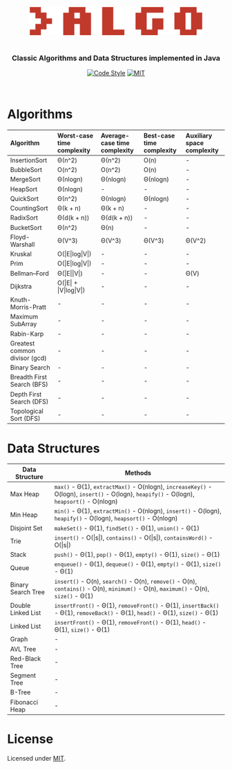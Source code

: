 <div align="center">
<img src="https://github.com/alexprut/Algo/raw/master/src/main/resources/logo.png" width="400" height="auto"/>

<br />
<br />

<h3>Classic Algorithms and Data Structures implemented in Java</h3>

[![Code Style](https://img.shields.io/badge/code%20style-google-green.svg?style=flat-square)](https://google.github.io/styleguide/javaguide.html)
[![MIT](https://img.shields.io/dub/l/vibe-d.svg)](https://github.com/alexprut/Algo/blob/master/LICENSE)

</div>
<br />

Algorithms
==========

|Algorithm|Worst-case time complexity|Average-case time complexity|Best-case time complexity|Auxiliary space complexity|
|:---|:---|:---|:---|:---|
|InsertionSort|Θ(n^2)|Θ(n^2)|O(n)|-|
|BubbleSort|O(n^2)|O(n^2)|O(n)|-|
|MergeSort|Θ(nlogn)|Θ(nlogn)|Θ(nlogn)|-|
|HeapSort|Θ(nlogn)|-|-|-|
|QuickSort|Θ(n^2)|Θ(nlogn)|Θ(nlogn)|-|
|CountingSort|Θ(k + n)|Θ(k + n)|-|-|
|RadixSort|Θ(d(k + n))|Θ(d(k + n))|-|-|
|BucketSort|Θ(n^2)|Θ(n)|-|-|
|Floyd-Warshall|Θ(V^3)|Θ(V^3)|Θ(V^3)|Θ(V^2)|
|Kruskal|O(\|E\|log\|V\|)|-|-|-|
|Prim|O(\|E\|log\|V\|)|-|-|-|
|Bellman–Ford|Θ(\|E\|\|V\|)|-|-|Θ(V)|
|Dijkstra|O(\|E\| + \|V\|log\|V\|)|-|-|-|
|Knuth-Morris-Pratt|-|-|-|-|
|Maximum SubArray|-|-|-|-|
|Rabin-Karp|-|-|-|-|
|Greatest common divisor (gcd)|-|-|-|-|
|Binary Search|-|-|-|-|
|Breadth First Search (BFS)|-|-|-|-|
|Depth First Search (DFS)|-|-|-|-|
|Topological Sort (DFS)|-|-|-|-|

Data Structures
===============
|Data Structure|Methods|
|--------------|-------|
|Max Heap|```max()``` - Θ(1), ```extractMax()``` - O(nlogn), ```increaseKey()``` - O(logn), ```insert()``` - O(logn), ```heapify()``` - O(logn), ```heapsort()``` - O(nlogn)|
|Min Heap|```min()``` - Θ(1), ```extractMin()``` - O(nlogn), ```insert()``` - O(logn), ```heapify()``` - O(logn), ```heapsort()``` - O(nlogn)|
|Disjoint Set|```makeSet()``` - Θ(1), ```findSet()``` - Θ(1), ```union()``` - Θ(1)|
|Trie|```insert()``` - O(\|s\|), ```contains()``` - O(\|s\|), ```containsWord()``` - O(\|s\|)|
|Stack|```push()``` - Θ(1), ```pop()``` - Θ(1), ```empty()``` - Θ(1), ```size()``` - Θ(1)|
|Queue|```enqueue()``` - Θ(1), ```dequeue()``` - Θ(1), ```empty()``` - Θ(1), ```size()``` - Θ(1)|
|Binary Search Tree|```insert()``` - O(n), ```search()``` - O(n), ```remove()``` - O(n), ```contains()``` - O(n), ```minimum()``` - O(n), ```maximum()``` - O(n), ```size()``` - Θ(1)|
|Double Linked List|```insertFront()``` - Θ(1), ```removeFront()``` - Θ(1), ```insertBack()``` - Θ(1), ```removeBack()``` - Θ(1), ```head()``` - Θ(1), ```size()``` - Θ(1)|
|Linked List|```insertFront()``` - Θ(1), ```removeFront()``` - Θ(1), ```head()``` - Θ(1), ```size()``` - Θ(1)|
|Graph|-|
|AVL Tree|-|
|Red-Black Tree|-|
|Segment Tree|-|
|B-Tree|-|
|Fibonacci Heap|-|

License
=======
Licensed under [MIT](https://github.com/alexprut/Algo/blob/master/LICENSE).